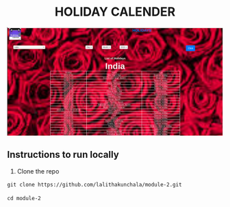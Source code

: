 <p>
  <h1 align="center">HOLIDAY CALENDER</h1>
</p>

![](https://raw.githubusercontent.com/lalithakunchala/module-2/master/Calender.png)
  

## Instructions to run locally

1. Clone the repo
```
git clone https://github.com/lalithakunchala/module-2.git

cd module-2


```
